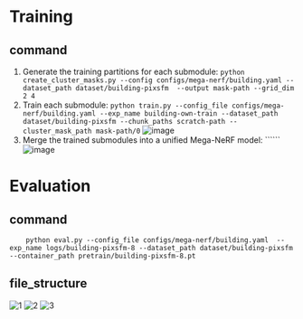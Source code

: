 # Training
## command
1. Generate the training partitions for each submodule: ```python create_cluster_masks.py --config configs/mega-nerf/building.yaml --dataset_path dataset/building-pixsfm  --output mask-path --grid_dim 2 4```
2. Train each submodule: ```python train.py --config_file configs/mega-nerf/building.yaml --exp_name building-own-train --dataset_path dataset/building-pixsfm --chunk_paths scratch-path --cluster_mask_path mask-path/0```
![image](https://user-images.githubusercontent.com/57701854/224208151-e0bc17c7-603d-47cc-9e4c-d95c11fabfac.png)
3. Merge the trained submodules into a unified Mega-NeRF model: ``````
![image](https://user-images.githubusercontent.com/57701854/224207693-f8f57109-e2a0-417f-9303-366a0018becc.png)
# Evaluation
## command
        python eval.py --config_file configs/mega-nerf/building.yaml  --exp_name logs/building-pixsfm-8 --dataset_path dataset/building-pixsfm --container_path pretrain/building-pixsfm-8.pt
## file_structure
![1](https://user-images.githubusercontent.com/57701854/223612905-4fb25b7e-162c-45a3-a0ee-01c164af115a.png)
![2](https://user-images.githubusercontent.com/57701854/223612995-de339c1c-080e-4498-b90e-1a5d0de9f092.png)
![3](https://user-images.githubusercontent.com/57701854/223613014-704c6fb0-aaeb-4432-ab47-340ffe317355.png)

